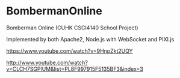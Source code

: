 BombermanOnline
===============

Bomberman Online (CUHK CSCI4140 School Project)

Implemented by both Apache2, Node.js with WebSocket and PIXI.js

https://www.youtube.com/watch?v=9HnpZkt2UQY

http://www.youtube.com/watch?v=CLCH7SGPlUM&list=PL8F997915F5135BF3&index=3
